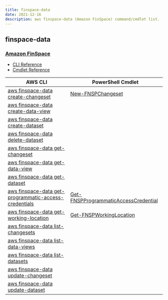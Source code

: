 ```yaml
---
title: finspace-data
date: 2021-12-16
description: aws finspace-data (Amazon FinSpace) command/cmdlet list.
---
```


## finspace-data

### [Amazon FinSpace](https://aws.amazon.com/finspace/)

* [CLI Reference](https://docs.aws.amazon.com/cli/latest/reference/finspace-data/index.html)
* [Cmdlet Reference](https://docs.aws.amazon.com/powershell/latest/reference/items/FinSpaceData_cmdlets.html)

|AWS CLI|PowerShell Cmdlet|
|----|----|
|[aws finspace-data create-changeset](https://docs.aws.amazon.com/cli/latest/reference/finspace-data/create-changeset.html)|[New-FNSPChangeset](https://docs.aws.amazon.com/powershell/latest/reference/items/New-FNSPChangeset.html)|
|[aws finspace-data create-data-view](https://docs.aws.amazon.com/cli/latest/reference/finspace-data/create-data-view.html)||
|[aws finspace-data create-dataset](https://docs.aws.amazon.com/cli/latest/reference/finspace-data/create-dataset.html)||
|[aws finspace-data delete-dataset](https://docs.aws.amazon.com/cli/latest/reference/finspace-data/delete-dataset.html)||
|[aws finspace-data get-changeset](https://docs.aws.amazon.com/cli/latest/reference/finspace-data/get-changeset.html)||
|[aws finspace-data get-data-view](https://docs.aws.amazon.com/cli/latest/reference/finspace-data/get-data-view.html)||
|[aws finspace-data get-dataset](https://docs.aws.amazon.com/cli/latest/reference/finspace-data/get-dataset.html)||
|[aws finspace-data get-programmatic-access-credentials](https://docs.aws.amazon.com/cli/latest/reference/finspace-data/get-programmatic-access-credentials.html)|[Get-FNSPProgrammaticAccessCredential](https://docs.aws.amazon.com/powershell/latest/reference/items/Get-FNSPProgrammaticAccessCredential.html)|
|[aws finspace-data get-working-location](https://docs.aws.amazon.com/cli/latest/reference/finspace-data/get-working-location.html)|[Get-FNSPWorkingLocation](https://docs.aws.amazon.com/powershell/latest/reference/items/Get-FNSPWorkingLocation.html)|
|[aws finspace-data list-changesets](https://docs.aws.amazon.com/cli/latest/reference/finspace-data/list-changesets.html)||
|[aws finspace-data list-data-views](https://docs.aws.amazon.com/cli/latest/reference/finspace-data/list-data-views.html)||
|[aws finspace-data list-datasets](https://docs.aws.amazon.com/cli/latest/reference/finspace-data/list-datasets.html)||
|[aws finspace-data update-changeset](https://docs.aws.amazon.com/cli/latest/reference/finspace-data/update-changeset.html)||
|[aws finspace-data update-dataset](https://docs.aws.amazon.com/cli/latest/reference/finspace-data/update-dataset.html)||

